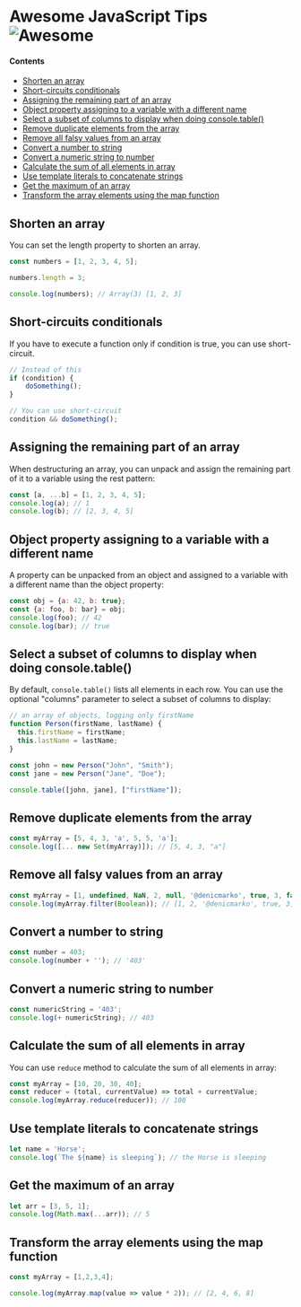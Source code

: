 # Awesome JavaScript Tips ![Awesome][awesome-badge]

#### Contents

- [Shorten an array](#shorten-an-array)
- [Short-circuits conditionals](#short-circuits-conditionals)
- [Assigning the remaining part of an array](#assigning-the-remaining-part-of-an-array)
- [Object property assigning to a variable with a different name](#object-property-assigning-to-a-variable-with-a-different-name)
- [Select a subset of columns to display when doing console.table()](#select-a-subset-of-columns-to-display-when-doing-consoletable)
- [Remove duplicate elements from the array](#remove-duplicate-elements-from-the-array)
- [Remove all falsy values from an array](#remove-all-falsy-values-from-an-array)
- [Convert a number to string](#convert-a-number-to-string)
- [Convert a numeric string to number](#convert-a-numeric-string-to-number)
- [Calculate the sum of all elements in array](#calculate-the-sum-of-all-elements-in-array)
- [Use template literals to concatenate strings](#use-template-literals-to-concatenate-strings)
- [Get the maximum of an array](#get-the-maximum-of-an-array)
- [Transform the array elements using the map function](#transform-the-array-elements-using-the-map-function)

## Shorten an array

You can set the length property to shorten an array.

```javascript
const numbers = [1, 2, 3, 4, 5];

numbers.length = 3;

console.log(numbers); // Array(3) [1, 2, 3]
```

## Short-circuits conditionals

If you have to execute a function only if condition is true, you can use short-circuit.

```javascript
// Instead of this
if (condition) {
    doSomething();
}

// You can use short-circuit
condition && doSomething();
```

## Assigning the remaining part of an array

When destructuring an array, you can unpack and assign the remaining part of it to a variable using the rest pattern:

```javascript
const [a, ...b] = [1, 2, 3, 4, 5];
console.log(a); // 1
console.log(b); // [2, 3, 4, 5]
```

## Object property assigning to a variable with a different name

A property can be unpacked from an object and assigned to a variable with a different name than the object property:

```javascript
const obj = {a: 42, b: true};
const {a: foo, b: bar} = obj;
console.log(foo); // 42
console.log(bar); // true
```

## Select a subset of columns to display when doing console.table()

By default, `console.table()` lists all elements in each row. You can use the optional "columns" parameter to select a subset of columns to display:

```javascript
// an array of objects, logging only firstName
function Person(firstName, lastName) {
  this.firstName = firstName;
  this.lastName = lastName;
}

const john = new Person("John", "Smith");
const jane = new Person("Jane", "Doe");

console.table([john, jane], ["firstName"]);
```

## Remove duplicate elements from the array

```javascript
const myArray = [5, 4, 3, 'a', 5, 5, 'a'];
console.log([... new Set(myArray)]); // [5, 4, 3, "a"]
```

## Remove all falsy values from an array

```javascript
const myArray = [1, undefined, NaN, 2, null, '@denicmarko', true, 3, false];
console.log(myArray.filter(Boolean)); // [1, 2, '@denicmarko', true, 3]
```

## Convert a number to string

```javascript
const number = 403;
console.log(number + ''); // '403'
```

## Convert a numeric string to number

```javascript
const numericString = '403';
console.log(+ numericString); // 403
```

## Calculate the sum of all elements in array

You can use `reduce` method to calculate the sum of all elements in array:

```javascript
const myArray = [10, 20, 30, 40];
const reducer = (total, currentValue) => total + currentValue;
console.log(myArray.reduce(reducer)); // 100
```

## Use template literals to concatenate strings

```javascript
let name = 'Horse';
console.log(`The ${name} is sleeping`); // the Horse is sleeping 
```

## Get the maximum of an array

```javascript
let arr = [3, 5, 1];
console.log(Math.max(...arr)); // 5
```

## Transform the array elements using the map function

 ```javascript
const myArray = [1,2,3,4];

console.log(myArray.map(value => value * 2)); // [2, 4, 6, 8]
```

[awesome-badge]: https://cdn.rawgit.com/sindresorhus/awesome/d7305f38d29fed78fa85652e3a63e154dd8e8829/media/badge.svg